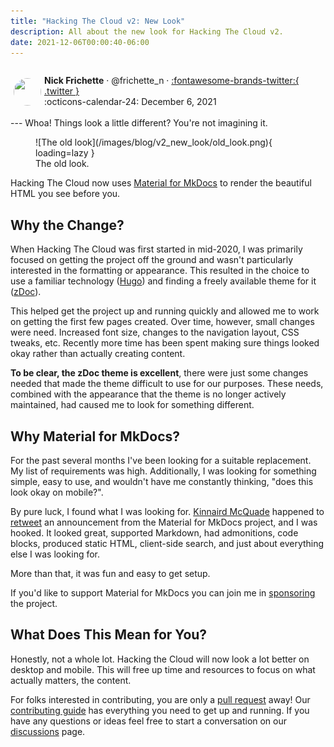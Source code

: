```yaml
---
title: "Hacking The Cloud v2: New Look"
description: All about the new look for Hacking The Cloud v2.
date: 2021-12-06T00:00:40-06:00
---
```

<aside markdown style="display:flex">
  <p><img src="https://avatars.githubusercontent.com/u/10386884?v=4" style="width:44px;height:44px;margin:5px;border-radius:100%"></img></p>

  <span>__Nick Frichette__ · @frichette_n · <a href="https://twitter.com/Frichette_n">:fontawesome-brands-twitter:{ .twitter }</a></span>
  <br>
  <span>
    :octicons-calendar-24: December 6, 2021
  </span>
</aside>
---
Whoa! Things look a little different? You're not imagining it.

<figure markdown>
  ![The old look](/images/blog/v2_new_look/old_look.png){ loading=lazy }
  <figcaption>The old look.</figcaption>
</figure>

Hacking The Cloud now uses [Material for MkDocs](https://squidfunk.github.io/mkdocs-material/) to render the beautiful HTML you see before you.

## Why the Change?
When Hacking The Cloud was first started in mid-2020, I was primarily focused on getting the project off the ground and wasn't particularly interested in the formatting or appearance. This resulted in the choice to use a familiar technology ([Hugo](https://gohugo.io/)) and finding a freely available theme for it ([zDoc](https://github.com/zzossig/hugo-theme-zdoc)).

This helped get the project up and running quickly and allowed me to work on getting the first few pages created. Over time, however, small changes were need. Increased font size, changes to the navigation layout, CSS tweaks, etc. Recently more time has been spent making sure things looked okay rather than actually creating content.

__To be clear, the zDoc theme is excellent__, there were just some changes needed that made the theme difficult to use for our purposes. These needs, combined with the appearance that the theme is no longer actively maintained, had caused me to look for something different.

## Why Material for MkDocs?
For the past several months I've been looking for a suitable replacement. My list of requirements was high. Additionally, I was looking for something simple, easy to use, and wouldn't have me constantly thinking, "does this look okay on mobile?".

By pure luck, I found what I was looking for. [Kinnaird McQuade](https://twitter.com/kmcquade3) happened to [retweet](https://twitter.com/kmcquade3/status/1465024645409738760) an announcement from the Material for MkDocs project, and I was hooked. It looked great, supported Markdown, had admonitions, code blocks, produced static HTML, client-side search, and just about everything else I was looking for. 

More than that, it was fun and easy to get setup.

If you'd like to support Material for MkDocs you can join me in [sponsoring](https://squidfunk.github.io/mkdocs-material/insiders/#how-to-become-a-sponsor) the project.

## What Does This Mean for You?
Honestly, not a whole lot. Hacking the Cloud will now look a lot better on desktop and mobile. This will free up time and resources to focus on what actually matters, the content.

For folks interested in contributing, you are only a [pull request](https://github.com/Hacking-the-Cloud/hackingthe.cloud/pulls) away! Our [contributing guide](https://github.com/Hacking-the-Cloud/hackingthe.cloud#contributing) has everything you need to get up and running. If you have any questions or ideas feel free to start a conversation on our [discussions](https://github.com/Hacking-the-Cloud/hackingthe.cloud/discussions) page.

